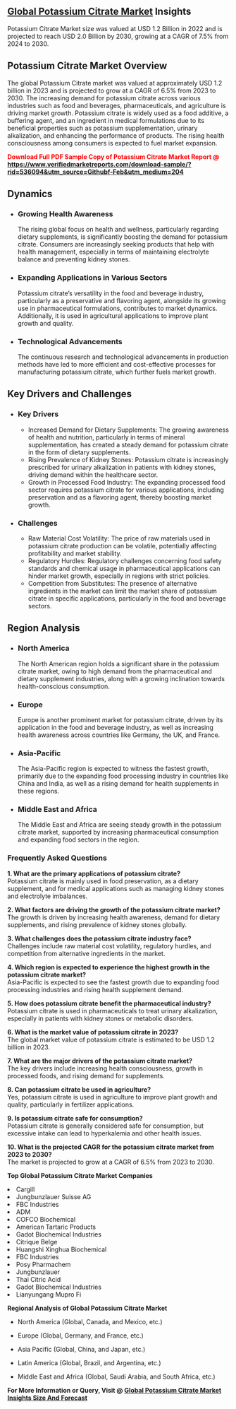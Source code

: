 <h2><a href="https://www.verifiedmarketreports.com/download-sample/?rid=536094&amp;utm_source=Githubf&amp;utm_medium=204" target="_blank">Global Potassium Citrate Market</a> Insights</h2><p>Potassium Citrate Market size was valued at USD 1.2 Billion in 2022 and is projected to reach USD 2.0 Billion by 2030, growing at a CAGR of 7.5% from 2024 to 2030.</p><p><h2>Potassium Citrate Market Overview</h2> <p>The global Potassium Citrate market was valued at approximately USD 1.2 billion in 2023 and is projected to grow at a CAGR of 6.5% from 2023 to 2030. The increasing demand for potassium citrate across various industries such as food and beverages, pharmaceuticals, and agriculture is driving market growth. Potassium citrate is widely used as a food additive, a buffering agent, and an ingredient in medical formulations due to its beneficial properties such as potassium supplementation, urinary alkalization, and enhancing the performance of products. The rising health consciousness among consumers is expected to fuel market expansion.</p> <p><strong><p><span class=""><span style="color: #ff0000;"><strong>Download Full PDF Sample Copy of Potassium Citrate Market Report</strong> @ </span><a href="https://www.verifiedmarketreports.com/download-sample/?rid=536094&amp;utm_source=Githubf-Feb&amp;utm_medium=204" target="_blank">https://www.verifiedmarketreports.com/download-sample/?rid=536094&amp;utm_source=Githubf-Feb&amp;utm_medium=204</a></span></p></strong></p> <h2>Dynamics</h2> <ul> <li><h3>Growing Health Awareness</h3> The rising global focus on health and wellness, particularly regarding dietary supplements, is significantly boosting the demand for potassium citrate. Consumers are increasingly seeking products that help with health management, especially in terms of maintaining electrolyte balance and preventing kidney stones.</li> <li><h3>Expanding Applications in Various Sectors</h3> Potassium citrate’s versatility in the food and beverage industry, particularly as a preservative and flavoring agent, alongside its growing use in pharmaceutical formulations, contributes to market dynamics. Additionally, it is used in agricultural applications to improve plant growth and quality.</li> <li><h3>Technological Advancements</h3> The continuous research and technological advancements in production methods have led to more efficient and cost-effective processes for manufacturing potassium citrate, which further fuels market growth.</li> </ul> <h2>Key Drivers and Challenges</h2> <ul> <li><h3>Key Drivers</h3> <ul> <li>Increased Demand for Dietary Supplements: The growing awareness of health and nutrition, particularly in terms of mineral supplementation, has created a steady demand for potassium citrate in the form of dietary supplements.</li> <li>Rising Prevalence of Kidney Stones: Potassium citrate is increasingly prescribed for urinary alkalization in patients with kidney stones, driving demand within the healthcare sector.</li> <li>Growth in Processed Food Industry: The expanding processed food sector requires potassium citrate for various applications, including preservation and as a flavoring agent, thereby boosting market growth.</li> </ul> </li> <li><h3>Challenges</h3> <ul> <li>Raw Material Cost Volatility: The price of raw materials used in potassium citrate production can be volatile, potentially affecting profitability and market stability.</li> <li>Regulatory Hurdles: Regulatory challenges concerning food safety standards and chemical usage in pharmaceutical applications can hinder market growth, especially in regions with strict policies.</li> <li>Competition from Substitutes: The presence of alternative ingredients in the market can limit the market share of potassium citrate in specific applications, particularly in the food and beverage sectors.</li> </ul> </li> </ul> <h2>Region Analysis</h2> <ul> <li><h3>North America</h3> The North American region holds a significant share in the potassium citrate market, owing to high demand from the pharmaceutical and dietary supplement industries, along with a growing inclination towards health-conscious consumption.</li> <li><h3>Europe</h3> Europe is another prominent market for potassium citrate, driven by its application in the food and beverage industry, as well as increasing health awareness across countries like Germany, the UK, and France.</li> <li><h3>Asia-Pacific</h3> The Asia-Pacific region is expected to witness the fastest growth, primarily due to the expanding food processing industry in countries like China and India, as well as a rising demand for health supplements in these regions.</li> <li><h3>Middle East and Africa</h3> The Middle East and Africa are seeing steady growth in the potassium citrate market, supported by increasing pharmaceutical consumption and expanding food sectors in the region.</li> </ul> <h3>Frequently Asked Questions</h3> <p><strong>1. What are the primary applications of potassium citrate?</strong><br>Potassium citrate is mainly used in food preservation, as a dietary supplement, and for medical applications such as managing kidney stones and electrolyte imbalances.</p> <p><strong>2. What factors are driving the growth of the potassium citrate market?</strong><br>The growth is driven by increasing health awareness, demand for dietary supplements, and rising prevalence of kidney stones globally.</p> <p><strong>3. What challenges does the potassium citrate industry face?</strong><br>Challenges include raw material cost volatility, regulatory hurdles, and competition from alternative ingredients in the market.</p> <p><strong>4. Which region is expected to experience the highest growth in the potassium citrate market?</strong><br>Asia-Pacific is expected to see the fastest growth due to expanding food processing industries and rising health supplement demand.</p> <p><strong>5. How does potassium citrate benefit the pharmaceutical industry?</strong><br>Potassium citrate is used in pharmaceuticals to treat urinary alkalization, especially in patients with kidney stones or metabolic disorders.</p> <p><strong>6. What is the market value of potassium citrate in 2023?</strong><br>The global market value of potassium citrate is estimated to be USD 1.2 billion in 2023.</p> <p><strong>7. What are the major drivers of the potassium citrate market?</strong><br>The key drivers include increasing health consciousness, growth in processed foods, and rising demand for supplements.</p> <p><strong>8. Can potassium citrate be used in agriculture?</strong><br>Yes, potassium citrate is used in agriculture to improve plant growth and quality, particularly in fertilizer applications.</p> <p><strong>9. Is potassium citrate safe for consumption?</strong><br>Potassium citrate is generally considered safe for consumption, but excessive intake can lead to hyperkalemia and other health issues.</p> <p><strong>10. What is the projected CAGR for the potassium citrate market from 2023 to 2030?</strong><br>The market is projected to grow at a CAGR of 6.5% from 2023 to 2030.</p> </p><p><strong>Top Global Potassium Citrate Market Companies</strong></p><div data-test-id=""><p><li>Cargill</li><li> Jungbunzlauer Suisse AG</li><li> FBC Industries</li><li> ADM</li><li> COFCO Biochemical</li><li> American Tartaric Products</li><li> Gadot Biochemical Industries</li><li> Citrique Belge</li><li> Huangshi Xinghua Biochemical</li><li> FBC Industries</li><li> Posy Pharmachem</li><li> Jungbunzlauer</li><li> Thai Citric Acid</li><li> Gadot Biochemical Industries</li><li> Lianyungang Mupro Fi</li></p><div><strong>Regional Analysis of&nbsp;Global Potassium Citrate Market</strong></div><ul><li dir="ltr"><p dir="ltr">North America&nbsp;(Global, Canada, and Mexico, etc.)</p></li><li dir="ltr"><p dir="ltr">Europe (Global, Germany, and France, etc.)</p></li><li dir="ltr"><p dir="ltr">Asia Pacific&nbsp;(Global, China, and Japan, etc.)</p></li><li dir="ltr"><p dir="ltr">Latin America&nbsp;(Global, Brazil, and Argentina, etc.)</p></li><li dir="ltr">Middle East and Africa&nbsp;(Global, Saudi Arabia, and South Africa, etc.)</li></ul><p><strong>For More Information or Query, Visit @&nbsp;</strong><strong><a href="https://www.verifiedmarketreports.com/product/potassium-citrate-market-size-and-forecast/?utm_source=Githubf&amp;utm_medium=204" target="_blank">Global Potassium Citrate Market Insights Size And Forecast</a></strong></p></div>

